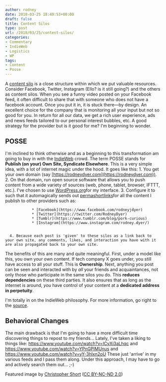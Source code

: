 ```yaml
---
author: rodney
date: 2018-03-25 18:49:53+00:00
draft: false
title: Content Silos
type: post
url: /2018/03/25/content-silos/
categories:
- Commentary
- IndieWeb
- Logistics
- WP
tags:
- Content
- Posse
---
```

A [content silo](https://opensource.com/life/16/3/open-web-content-silos) is a close structure within which we put valuable resources.  Consider Facebook, Twitter, Instagram (Ello? is it still going?) and the others as content silos.  When you see a funny video posted on your Facebook feed, it often difficult to share that with someone who does not have a facebook account.  Once you put it in, it is stuck there—by design.  An excellent choice for the company that is monitoring all your input but not so good for you.  In return for all our data, we get a rich user experience, ads and news feeds tailored to our personal interest bubbles, etc.  A good strategy for the provider but is it good for me?  I'm beginning to wonder.

## POSSE

I'm inclined to think otherwise and as a beginning to this transformation am going to buy in with the [IndieWeb](https://indieweb.org) crowd.  The term POSSE stands for **Publish (on your) Own Site, Syndicate Elsewhere**.  This is a very simple idea, with a lot of internet magic under the hood.  It goes like this:
      1. You get your own domain (say [https://rodneydyer.com](https://rodneydyer.com)).
      2. On that domain, run open source software that allows you to push content from a wide variety of sources (web, phone, tablet, browser, IFTTT, etc.). I've chosen to use [WordPress.org](https://wordpress.org)for my interface.
      3. Configure it to such that it automagically sends out [permashortlinks](https://indieweb.org/permashortlink)for all the content I publish to other providers such as:
        
                * [Facebook](https://www.facebook.com/rodneyjdyer)
                * [Twitter](https://twitter.com/RodneyDyer)
                * [Tumblr](https://www.tumblr.com/blog/pork-curious)
                * [Instagram](https://www.instagram.com/rodney.dyer/)﻿
        
    
      4. Because each post is 'given' to these silos as a link back to your own site, any comments, likes, and interaction you have with it are also propagated back to your own site. 
The benefits of this are many and quite meaningful.  First, under a model like this, you own your own content.  If tech company X goes under, you still have access to all your stuff.  This is **Ownership**.  Next, anything you post can be seen and interacted with by _all_ your friends and acquaintances, not only those who participate in the same silos you do. This **reduces dependencies** on these third parties.  It also ensures that as long as the internet is around, _you_ have control of your content at a **dedicated address in perpetuity**.

I'm totally in on the IndieWeb philosophy.  For more information, go right to the [source](https://indieweb.org).

## Behavioral Changes

The main drawback is that I'm going to have a more difficult time discovering things to repost to my friends...  Lately, I've taken a liking to things like:
https://www.youtube.com/watch?v=ICyXi3aLhqc
and
https://www.youtube.com/watch?v=YPnGPIMUnus
and
https://www.youtube.com/watch?v=yY-3hlxn2oU
These just 'arrive' in my various feeds and I pass them along.  Under this approach, I may have to go and actively search them out... ;-)

Featured image by [Christopher Short](https://www.flickr.com/photos/chris_short/) ([CC BY-NC-ND 2.0](https://creativecommons.org/licenses/by-nc-nd/2.0/))

